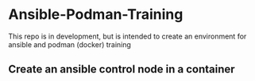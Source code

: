 # Ansible-Podman-Training
This repo is in development, but is intended to create an environment for ansible and podman (docker) training

## Create an ansible control node in a container
